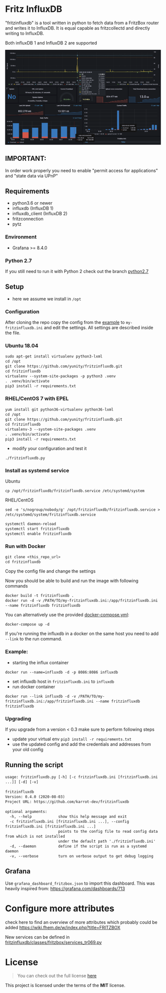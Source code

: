 # Fritz InfluxDB

"fritzinfluxdb" is a tool written in python to fetch data from a FritzBox router and writes it to InfluxDB.
It is equal capable as fritzcollectd and directly writing to InfluxDB.

Both influxDB 1 and InfluxDB 2 are supported

![Grafana Dashboard](grafana_dashboard.png)


## IMPORTANT:
In order work properly you need to enable "permit access for applications" and "state data via UPnP"


## Requirements
* python3.6 or newer
* influxdb (InfluxDB 1)
* influxdb_client (InfluxDB 2)
* fritzconnection
* pytz

### Environment
* Grafana >= 8.4.0

### Python 2.7
If you still need to run it with Python 2 check out the branch
[python2.7](https://github.com/yunity/fritzinfluxdb/tree/python2.7)

## Setup
* here we assume we install in ```/opt```

### Configuration

After cloning the repo copy the config from the [example](fritzinfluxdb-sample.ini)
to ```my-fritzinfluxdb.ini``` and edit the settings. All settings are described inside the file.

### Ubuntu 18.04
```
sudo apt-get install virtualenv python3-lxml
cd /opt
git clone https://github.com/yunity/fritzinfluxdb.git
cd fritzinfluxdb
virtualenv --system-site-packages -p python3 .venv
. .venv/bin/activate
pip3 install -r requirements.txt
```

### RHEL/CentOS 7 with EPEL
```
yum install git python36-virtualenv python36-lxml
cd /opt
git clone https://github.com/yunity/fritzinfluxdb.git
cd fritzinfluxdb
virtualenv-3 --system-site-packages .venv
. .venv/bin/activate
pip3 install -r requirements.txt
```

* modify your configuration and test it
```
./fritzinfluxdb.py
```

### Install as systemd service
Ubuntu
```
cp /opt/fritzinfluxdb/fritzinfluxdb.service /etc/systemd/system
```
RHEL/CentOS
```
sed -e 's/nogroup/nobody/g' /opt/fritzinfluxdb/fritzinfluxdb.service > /etc/systemd/system/fritzinfluxdb.service
```

```
systemctl daemon-reload
systemctl start fritzinfluxdb
systemctl enable fritzinfluxdb
```

### Run with Docker
```
git clone <this_repo_url>
cd fritzinfluxdb
```

Copy the config file and change the settings

Now you should be able to build and run the image with following commands
```
docker build -t fritzinfluxdb .
docker run -d -v /PATH/TO/my-fritzinfluxdb.ini:/app/fritzinfluxdb.ini --name fritzinfluxdb fritzinfluxdb
```

You can alternatively use the provided [docker-compose.yml](docker-compose.yml):
```
docker-compose up -d
```
If you're running the influxdb in a docker on the same host you need to add `--link` to the run command.

### Example:
* starting the influx container
```
docker run --name=influxdb -d -p 8086:8086 influxdb
```
* set influxdb host in `fritzinfluxdb.ini` to `influxdb`
* run docker container
```
docker run --link influxdb -d -v /PATH/TO/my-fritzinfluxdb.ini:/app/fritzinfluxdb.ini --name fritzinfluxdb fritzinfluxdb
```

### Upgrading
If you upgrade from a version < 0.3 make sure to perform following steps

* update your virtual env `pip3 install -r requirements.txt`
* use the updated config and add the credentials and addresses from your old config

## Running the script
```
usage: fritzinfluxdb.py [-h] [-c fritzinfluxdb.ini [fritzinfluxdb.ini ...]] [-d] [-v]

fritzinfluxdb
Version: 0.4.0 (2020-08-03)
Project URL: https://github.com/karrot-dev/fritzinfluxdb

optional arguments:
  -h, --help            show this help message and exit
  -c fritzinfluxdb.ini [fritzinfluxdb.ini ...], --config fritzinfluxdb.ini [fritzinfluxdb.ini ...]
                        points to the config file to read config data from which is not installed
                        under the default path './fritzinfluxdb.ini'
  -d, --daemon          define if the script is run as a systemd daemon
  -v, --verbose         turn on verbose output to get debug logging
```

## Grafana

Use ```grafana_dashboard_fritzbox.json``` to import this dashboard.
This was heavily inspired from: https://grafana.com/dashboards/713

# Configure more attributes

check here to find an overview of more attributes which probably could be added
https://wiki.fhem.de/w/index.php?title=FRITZBOX

New services can be defined in [fritzinfluxdb/classes/fritzbox/services_tr069.py](fritzinfluxdb/classes/fritzbox/services_tr069.py)

# License
>You can check out the full license [here](LICENSE.txt)

This project is licensed under the terms of the **MIT** license.
